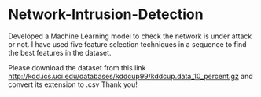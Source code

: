 # Network-Intrusion-Detection
Developed a Machine Learning model to check the network is under attack or not.
I have used five feature selection techniques in a sequence to find the best features in the dataset.

Please download the dataset from this link http://kdd.ics.uci.edu/databases/kddcup99/kddcup.data_10_percent.gz
and convert its extension to .csv
Thank you!

